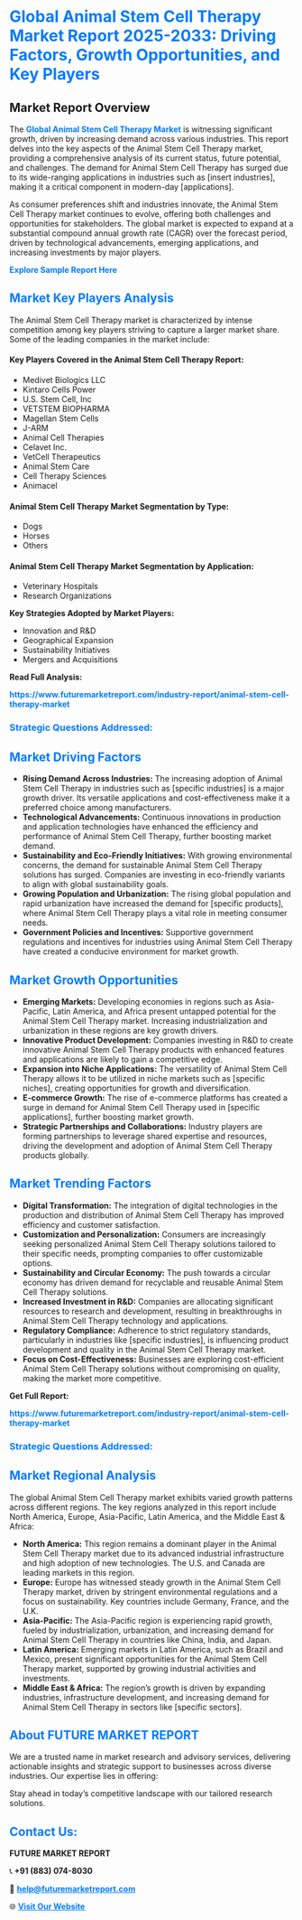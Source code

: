 <h1 style="color: #007BFF;">Global Animal Stem Cell Therapy Market Report 2025-2033: Driving Factors, Growth Opportunities, and Key Players</h1>

<section id="overview">
<h2>Market Report Overview</h2>
<p>The <a href="https://www.futuremarketreport.com/industry-report/animal-stem-cell-therapy-market" style="color: #007BFF; text-decoration: none;"><strong>Global Animal Stem Cell Therapy Market</strong></a> is witnessing significant growth, driven by increasing demand across various industries. This report delves into the key aspects of the Animal Stem Cell Therapy market, providing a comprehensive analysis of its current status, future potential, and challenges. The demand for Animal Stem Cell Therapy has surged due to its wide-ranging applications in industries such as [insert industries], making it a critical component in modern-day [applications].</p>
<p>As consumer preferences shift and industries innovate, the Animal Stem Cell Therapy market continues to evolve, offering both challenges and opportunities for stakeholders. The global market is expected to expand at a substantial compound annual growth rate (CAGR) over the forecast period, driven by technological advancements, emerging applications, and increasing investments by major players.</p>
</section>

<section id="overview">
<p><a href="https://www.futuremarketreport.com/request-sample/reportId=80035" style="color: #007BFF; text-decoration: none;"><strong>Explore Sample Report Here</strong></a></p>
</section>

<section id="key-players">
<h2 style="color: #007BFF;">Market Key Players Analysis</h2>
<p>The Animal Stem Cell Therapy market is characterized by intense competition among key players striving to capture a larger market share. Some of the leading companies in the market include:</p>
<h4>Key Players Covered in the Animal Stem Cell Therapy Report:</h4>
<ul><li>Medivet Biologics LLC</li><li>Kintaro Cells Power</li><li>U.S. Stem Cell, Inc</li><li>VETSTEM BIOPHARMA</li><li>Magellan Stem Cells</li><li>J-ARM</li><li>Animal Cell Therapies</li><li>Celavet Inc.</li><li>VetCell Therapeutics</li><li>Animal Stem Care</li><li>Cell Therapy Sciences</li><li>Animacel</li></ul>
<h4>Animal Stem Cell Therapy Market Segmentation by Type:</h4>
<ul><li>Dogs</li><li>Horses</li><li>Others</li></ul>

<h4>Animal Stem Cell Therapy Market Segmentation by Application:</h4>
<ul><li>Veterinary Hospitals</li><li>Research Organizations</li></ul>
<p><strong>Key Strategies Adopted by Market Players:</strong></p>
<ul>
<li>Innovation and R&D</li>
<li>Geographical Expansion</li>
<li>Sustainability Initiatives</li>
<li>Mergers and Acquisitions</li>
</ul>
</section>

<section>
<p><strong>Read Full Analysis: </strong></p><a href="https://www.futuremarketreport.com/industry-report/animal-stem-cell-therapy-market" style="color: #007BFF; text-decoration: none;"><strong>https://www.futuremarketreport.com/industry-report/animal-stem-cell-therapy-market</strong></a>
<h3 style="color: #007BFF;">Strategic Questions Addressed:</h3>
</section>

<section id="driving-factors">
<h2 style="color: #007BFF;">Market Driving Factors</h2>
<ul>
<li><strong>Rising Demand Across Industries:</strong> The increasing adoption of Animal Stem Cell Therapy in industries such as [specific industries] is a major growth driver. Its versatile applications and cost-effectiveness make it a preferred choice among manufacturers.</li>
<li><strong>Technological Advancements:</strong> Continuous innovations in production and application technologies have enhanced the efficiency and performance of Animal Stem Cell Therapy, further boosting market demand.</li>
<li><strong>Sustainability and Eco-Friendly Initiatives:</strong> With growing environmental concerns, the demand for sustainable Animal Stem Cell Therapy solutions has surged. Companies are investing in eco-friendly variants to align with global sustainability goals.</li>
<li><strong>Growing Population and Urbanization:</strong> The rising global population and rapid urbanization have increased the demand for [specific products], where Animal Stem Cell Therapy plays a vital role in meeting consumer needs.</li>
<li><strong>Government Policies and Incentives:</strong> Supportive government regulations and incentives for industries using Animal Stem Cell Therapy have created a conducive environment for market growth.</li>
</ul>
</section>

<section id="growth-opportunities">
<h2 style="color: #007BFF;">Market Growth Opportunities</h2>
<ul>
<li><strong>Emerging Markets:</strong> Developing economies in regions such as Asia-Pacific, Latin America, and Africa present untapped potential for the Animal Stem Cell Therapy market. Increasing industrialization and urbanization in these regions are key growth drivers.</li>
<li><strong>Innovative Product Development:</strong> Companies investing in R&D to create innovative Animal Stem Cell Therapy products with enhanced features and applications are likely to gain a competitive edge.</li>
<li><strong>Expansion into Niche Applications:</strong> The versatility of Animal Stem Cell Therapy allows it to be utilized in niche markets such as [specific niches], creating opportunities for growth and diversification.</li>
<li><strong>E-commerce Growth:</strong> The rise of e-commerce platforms has created a surge in demand for Animal Stem Cell Therapy used in [specific applications], further boosting market growth.</li>
<li><strong>Strategic Partnerships and Collaborations:</strong> Industry players are forming partnerships to leverage shared expertise and resources, driving the development and adoption of Animal Stem Cell Therapy products globally.</li>
</ul>
</section>

<section id="trending-factors">
<h2 style="color: #007BFF;">Market Trending Factors</h2>
<ul>
<li><strong>Digital Transformation:</strong> The integration of digital technologies in the production and distribution of Animal Stem Cell Therapy has improved efficiency and customer satisfaction.</li>
<li><strong>Customization and Personalization:</strong> Consumers are increasingly seeking personalized Animal Stem Cell Therapy solutions tailored to their specific needs, prompting companies to offer customizable options.</li>
<li><strong>Sustainability and Circular Economy:</strong> The push towards a circular economy has driven demand for recyclable and reusable Animal Stem Cell Therapy solutions.</li>
<li><strong>Increased Investment in R&D:</strong> Companies are allocating significant resources to research and development, resulting in breakthroughs in Animal Stem Cell Therapy technology and applications.</li>
<li><strong>Regulatory Compliance:</strong> Adherence to strict regulatory standards, particularly in industries like [specific industries], is influencing product development and quality in the Animal Stem Cell Therapy market.</li>
<li><strong>Focus on Cost-Effectiveness:</strong> Businesses are exploring cost-efficient Animal Stem Cell Therapy solutions without compromising on quality, making the market more competitive.</li>
</ul>
</section>

<section>
<p><strong>Get Full Report: </strong></p><a href="https://www.futuremarketreport.com/industry-report/animal-stem-cell-therapy-market" style="color: #007BFF; text-decoration: none;"><strong>https://www.futuremarketreport.com/industry-report/animal-stem-cell-therapy-market</strong></a>
<h3 style="color: #007BFF;">Strategic Questions Addressed:</h3>
</section>


<section id="regional-analysis">
<h2 style="color: #007BFF;">Market Regional Analysis</h2>
<p>The global Animal Stem Cell Therapy market exhibits varied growth patterns across different regions. The key regions analyzed in this report include North America, Europe, Asia-Pacific, Latin America, and the Middle East & Africa:</p>
<ul>
<li><strong>North America:</strong> This region remains a dominant player in the Animal Stem Cell Therapy market due to its advanced industrial infrastructure and high adoption of new technologies. The U.S. and Canada are leading markets in this region.</li>
<li><strong>Europe:</strong> Europe has witnessed steady growth in the Animal Stem Cell Therapy market, driven by stringent environmental regulations and a focus on sustainability. Key countries include Germany, France, and the U.K.</li>
<li><strong>Asia-Pacific:</strong> The Asia-Pacific region is experiencing rapid growth, fueled by industrialization, urbanization, and increasing demand for Animal Stem Cell Therapy in countries like China, India, and Japan.</li>
<li><strong>Latin America:</strong> Emerging markets in Latin America, such as Brazil and Mexico, present significant opportunities for the Animal Stem Cell Therapy market, supported by growing industrial activities and investments.</li>
<li><strong>Middle East & Africa:</strong> The region’s growth is driven by expanding industries, infrastructure development, and increasing demand for Animal Stem Cell Therapy in sectors like [specific sectors].</li>
</ul>
</section>

<footer>
<h2 style="color: #007BFF;">About FUTURE MARKET REPORT</h2>
<p>We are a trusted name in market research and advisory services, delivering actionable insights and strategic support to businesses across diverse industries. Our expertise lies in offering:</p>

<p>Stay ahead in today’s competitive landscape with our tailored research solutions.</p>

<h2 style="color: #007BFF;">Contact Us:</h2>
<p><strong>FUTURE MARKET REPORT</strong></p>
<p>📞 <strong>+91 (883) 074-8030</strong></p>
<p>📧 <strong><a href="mailto:help@futuremarketreport.com" style="color: #007BFF;">help@futuremarketreport.com</a></strong></p>
<p>🌐 <strong><a href="https://www.futuremarketreport.com/" style="color: #007BFF;">Visit Our Website</a></strong></p>
</footer>